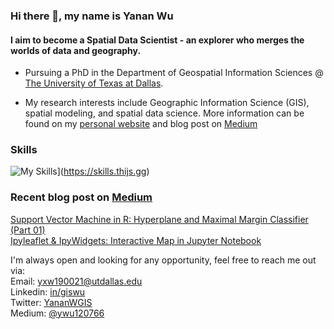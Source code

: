 ### **Hi there 👋, my name is Yanan Wu**
#### **I aim to become a Spatial Data Scientist - an explorer who merges the worlds of data and geography.** 

+ Pursuing a PhD in the Department of Geospatial Information Sciences @ [The University of Texas at Dallas](https://epps.utdallas.edu/about/programs/geospatial-information-sciences/). 

+ My research interests include Geographic Information Science (GIS), spatial modeling, and spatial data science. More information can be found on my [personal website](https://gisynw.com/) and blog post on [Medium](https://ywu120766.medium.com/)

### **Skills**
![My Skills](https://skills.thijs.gg/icons?i=py,r,js)](https://skills.thijs.gg)

### Recent blog post on [Medium](https://ywu120766.medium.com/)
[Support Vector Machine in R: Hyperplane and Maximal Margin Classifier (Part 01)](https://ywu120766.medium.com/support-vector-machine-in-r-hyperplane-and-maximal-margin-classifier-part-01-21c3f93f751d)<br />
[Ipyleaflet & IpyWidgets: Interactive Map in Jupyter Notebook](https://ywu120766.medium.com/ipyleaflet-ipywidgets-interactive-map-in-jupyter-notebook-a6ba76586cb5)<br />

I'm always open and looking for any opportunity, feel free to reach me out via:<br />
Email: [yxw190021@utdallas.edu](mailto:yxw190021@utdallas.edu)<br />
Linkedin: [in/giswu](https://www.linkedin.com/in/giswu/)<br />
Twitter: [YananWGIS](https://twitter.com/YananWGIS)<br />
Medium: [@ywu120766](medium.com/@ywu120766)








